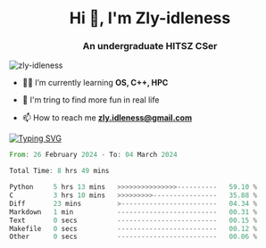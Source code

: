 <h1 align="center">Hi 👋, I'm Zly-idleness</h1>

<h3 align="center">An undergraduate HITSZ CSer</h3>

<p align="left"> <img src="https://komarev.com/ghpvc/?username=zly-idleness&label=Profile%20views&color=0e75b6&style=flat" alt="zly-idleness" /> </p>


- 👨‍💻 I’m currently learning **OS, C++, HPC**

- 🌱 I'm tring to find more fun in real life

- 📫 How to reach me **zly.idleness@gmail.com**



[![Typing SVG](https://readme-typing-svg.herokuapp.com?font=Fira+Code&pause=1000&width=435&lines=I+Maybe+Slow)](https://git.io/typing-svg)


<!--START_SECTION:waka-->

```rust
From: 26 February 2024 - To: 04 March 2024

Total Time: 8 hrs 49 mins

Python     5 hrs 13 mins   >>>>>>>>>>>>>>>----------   59.10 %
C          3 hrs 10 mins   >>>>>>>>>----------------   35.88 %
Diff       23 mins         >------------------------   04.34 %
Markdown   1 min           -------------------------   00.31 %
Text       0 secs          -------------------------   00.15 %
Makefile   0 secs          -------------------------   00.12 %
Other      0 secs          -------------------------   00.06 %
```

<!--END_SECTION:waka-->


